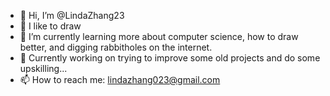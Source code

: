 - 👋 Hi, I’m @LindaZhang23
- 👀 I like to draw
- 🌱 I’m currently learning more about computer science, how to draw better, and digging rabbitholes on the internet.
- 💞️ Currently working on trying to improve some old projects and do some upskilling...
- 📫 How to reach me: lindazhang023@gmail.com

<!---
Linda-023/Linda-023 is a ✨ special ✨ repository because its `README.md` (this file) appears on your GitHub profile.
You can click the Preview link to take a look at your changes.
--->
